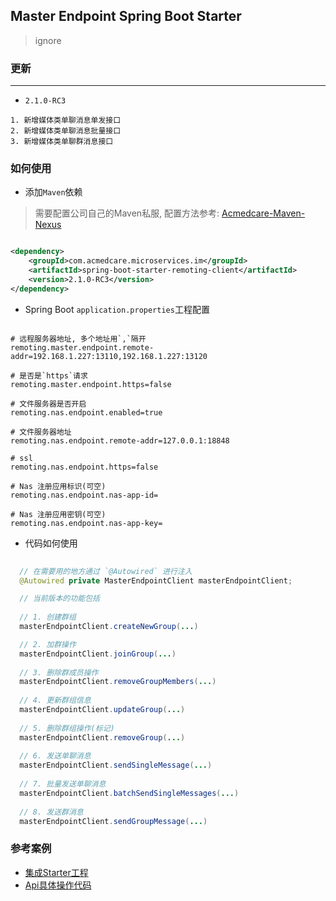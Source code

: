 ## Master Endpoint Spring Boot Starter

> ignore

### 更新
----

- `2.1.0-RC3`

```asciidoc
1. 新增媒体类单聊消息单发接口
2. 新增媒体类单聊消息批量接口
3. 新增媒体类单聊群消息接口

```



### 如何使用

- 添加`Maven`依赖

> 需要配置公司自己的Maven私服, 配置方法参考: [Acmedcare-Maven-Nexus](http://115.29.47.72:8082/acmedback/Acmedcare-Maven-Nexus)

```xml

<dependency>
    <groupId>com.acmedcare.microservices.im</groupId>
    <artifactId>spring-boot-starter-remoting-client</artifactId>
    <version>2.1.0-RC3</version>
</dependency>

```


- Spring Boot `application.properties`工程配置

```properties

# 远程服务器地址, 多个地址用`,`隔开
remoting.master.endpoint.remote-addr=192.168.1.227:13110,192.168.1.227:13120

# 是否是`https`请求
remoting.master.endpoint.https=false

# 文件服务器是否开启
remoting.nas.endpoint.enabled=true

# 文件服务器地址
remoting.nas.endpoint.remote-addr=127.0.0.1:18848

# ssl
remoting.nas.endpoint.https=false

# Nas 注册应用标识(可空)
remoting.nas.endpoint.nas-app-id=

# Nas 注册应用密钥(可空)
remoting.nas.endpoint.nas-app-key=

```


- 代码如何使用

```java
  
  // 在需要用的地方通过 `@Autowired` 进行注入
  @Autowired private MasterEndpointClient masterEndpointClient;

  // 当前版本的功能包括
  
  // 1. 创建群组
  masterEndpointClient.createNewGroup(...)

  // 2. 加群操作  
  masterEndpointClient.joinGroup(...)
  
  // 3. 删除群成员操作
  masterEndpointClient.removeGroupMembers(...)
  
  // 4. 更新群组信息
  masterEndpointClient.updateGroup(...)
  
  // 5. 删除群组操作(标记)
  masterEndpointClient.removeGroup(...)
  
  // 6. 发送单聊消息
  masterEndpointClient.sendSingleMessage(...)
  
  // 7. 批量发送单聊消息
  masterEndpointClient.batchSendSingleMessages(...)
  
  // 8. 发送群消息
  masterEndpointClient.sendGroupMessage(...)

```

### 参考案例

- [集成Starter工程](http://115.29.47.72:8082/acmedback/Acmedcare-NewIM/tree/2.1.x/remoting-clients/remoting-endpoint-client-boot-starter-sample)
- [Api具体操作代码](http://115.29.47.72:8082/acmedback/Acmedcare-NewIM/blob/2.1.x/remoting-clients/remoting-endpoint-client/src/test/java/com/acmedcare/framework/newim/master/endpoint/client/MasterEndpointClientTest.java)


